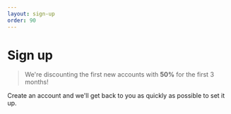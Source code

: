 ```yaml
---
layout: sign-up
order: 90
---
```


# Sign up

> We're discounting the first new accounts with **50%** for the first 3 months!

Create an account and we'll get back to you as quickly as possible to set it up.
